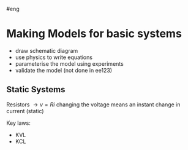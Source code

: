 #eng 


# Making Models for basic systems

- draw schematic diagram
- use physics to write equations
- parameterise the model using experiments
- validate the model (not done in ee123)

## Static Systems

Resistors $\to v = Ri$
changing the voltage means an instant change in current (static)

Key laws:
- KVL
- KCL
